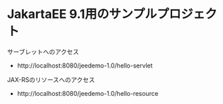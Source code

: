 # JakartaEE 9.1用のサンプルプロジェクト

サーブレットへのアクセス
- http://localhost:8080/jeedemo-1.0/hello-servlet

JAX-RSのリソースへのアクセス
- http://localhost:8080/jeedemo-1.0/hello-resource